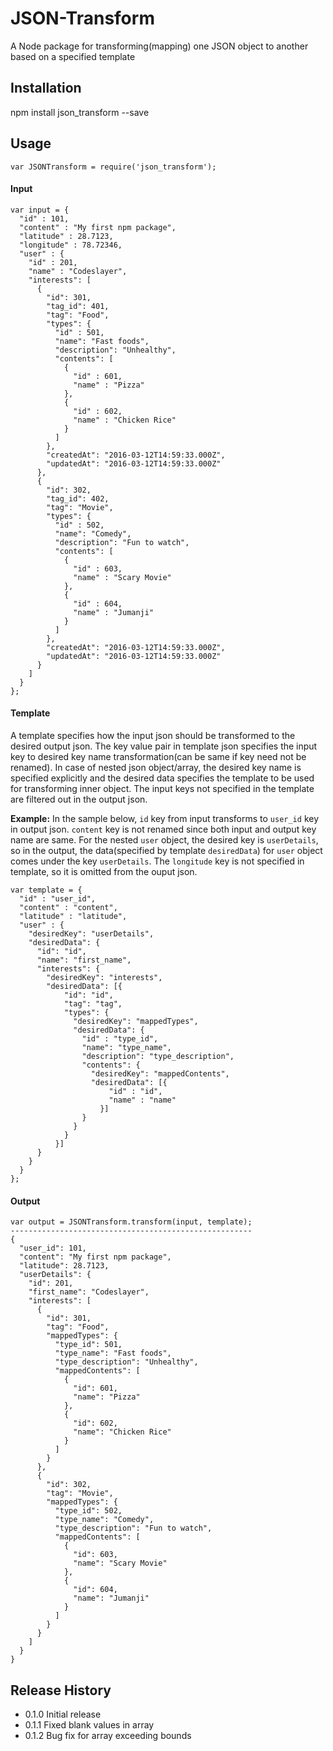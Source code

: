 JSON-Transform
=========

A Node package for transforming(mapping) one JSON object to another based on a specified template

## Installation

  npm install json_transform --save

## Usage

    var JSONTransform = require('json_transform');

#### Input
    var input = {
      "id" : 101,
      "content" : "My first npm package",
      "latitude" : 28.7123,
      "longitude" : 78.72346,
      "user" : {
        "id" : 201,
        "name" : "Codeslayer",
        "interests": [
          {
            "id": 301,
            "tag_id": 401,
            "tag": "Food",
            "types": {
              "id" : 501,
              "name": "Fast foods",
              "description": "Unhealthy",
              "contents": [
                {
                  "id" : 601,
                  "name" : "Pizza"
                },
                {
                  "id" : 602,
                  "name" : "Chicken Rice"
                }
              ]
            },
            "createdAt": "2016-03-12T14:59:33.000Z",
            "updatedAt": "2016-03-12T14:59:33.000Z"
          },
          {
            "id": 302,
            "tag_id": 402,
            "tag": "Movie",
            "types": {
              "id" : 502,
              "name": "Comedy",
              "description": "Fun to watch",
              "contents": [
                {
                  "id" : 603,
                  "name" : "Scary Movie"
                },
                {
                  "id" : 604,
                  "name" : "Jumanji"
                }
              ]
            },
            "createdAt": "2016-03-12T14:59:33.000Z",
            "updatedAt": "2016-03-12T14:59:33.000Z"
          }
        ]
      }
    };

#### Template
A template specifies how the input json should be transformed to the desired output json. The key value pair in template json specifies the input key to desired key name transformation(can be same if key need not be renamed). In case of nested json object/array, the desired key name is specified explicitly and the desired data specifies the template to be used for transforming inner object. The input keys not specified in the template are filtered out in the output json.

**Example:** In the sample below, `id` key from input transforms to `user_id` key in output json. `content` key is not renamed since both input and output key name are same. For the nested `user` object, the desired key is `userDetails`, so in the output, the data(specified by template `desiredData`) for `user` object comes under the key `userDetails`. The `longitude` key is not specified in template, so it is omitted from the ouput json.

    var template = {
      "id" : "user_id",
      "content" : "content",
      "latitude" : "latitude",
      "user" : {
        "desiredKey": "userDetails",
        "desiredData": {
          "id": "id",
          "name": "first_name",
          "interests": {
            "desiredKey": "interests",
            "desiredData": [{
                "id": "id",
                "tag": "tag",
                "types": {
                  "desiredKey": "mappedTypes",
                  "desiredData": {
                    "id" : "type_id",
                    "name": "type_name",
                    "description": "type_description",
                    "contents": {
                      "desiredKey": "mappedContents",
                      "desiredData": [{
                          "id" : "id",
                          "name" : "name"
                        }]
                    }
                  }
                }
              }]
          }
        }
      }
    };
    
#### Output  
    
    var output = JSONTransform.transform(input, template);
    ------------------------------------------------------
    {
      "user_id": 101,
      "content": "My first npm package",
      "latitude": 28.7123,
      "userDetails": {
        "id": 201,
        "first_name": "Codeslayer",
        "interests": [
          {
            "id": 301,
            "tag": "Food",
            "mappedTypes": {
              "type_id": 501,
              "type_name": "Fast foods",
              "type_description": "Unhealthy",
              "mappedContents": [
                {
                  "id": 601,
                  "name": "Pizza"
                },
                {
                  "id": 602,
                  "name": "Chicken Rice"
                }
              ]
            }
          },
          {
            "id": 302,
            "tag": "Movie",
            "mappedTypes": {
              "type_id": 502,
              "type_name": "Comedy",
              "type_description": "Fun to watch",
              "mappedContents": [
                {
                  "id": 603,
                  "name": "Scary Movie"
                },
                {
                  "id": 604,
                  "name": "Jumanji"
                }
              ]
            }
          }
        ]
      }
    }

## Release History

* 0.1.0 Initial release
* 0.1.1 Fixed blank values in array
* 0.1.2 Bug fix for array exceeding bounds
